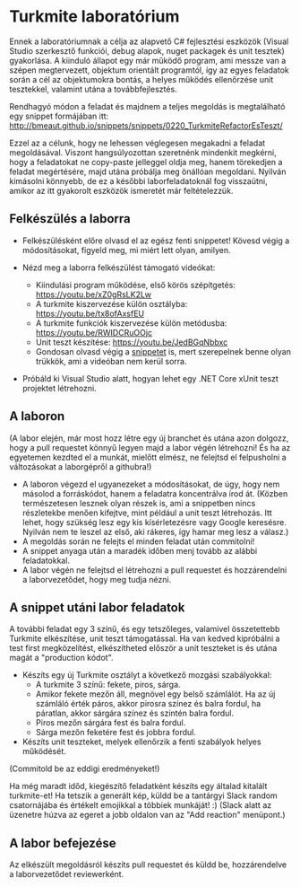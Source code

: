 # Turkmite laboratórium

Ennek a laboratóriumnak a célja az alapvető C# fejlesztési eszközök (Visual Studio szerkesztő funkciói, debug alapok, nuget packagek és unit tesztek) gyakorlása. A kiinduló állapot egy már működő program, ami messze van a szépen megtervezett, objektum orientált programtól, így az egyes feladatok során a cél az objektumokra bontás, a helyes működés ellenőrzése unit tesztekkel, valamint utána a továbbfejlesztés.

Rendhagyó módon a feladat és majdnem a teljes megoldás is megtalálható egy snippet formájában itt:
http://bmeaut.github.io/snippets/snippets/0220_TurkmiteRefactorEsTeszt/

Ezzel az a célunk, hogy ne lehessen véglegesen megakadni a feladat megoldásával. Viszont hangsúlyozottan szeretnénk mindenkit megkérni, hogy a feladatokat ne copy-paste jelleggel oldja meg, hanem törekedjen a feladat megértésére, majd utána próbálja meg önállóan megoldani. Nyilván kimásolni könnyebb, de ez a későbbi laborfeladatoknál fog visszaütni, amikor az itt gyakorolt eszközök ismeretét már feltételezzük.

## Felkészülés a laborra

- Felkészülésként előre olvasd el az egész fenti snippetet! Kövesd végig a módosításokat, figyeld meg, mi miért lett olyan, amilyen.
- Nézd meg a laborra felkészülést támogató videókat:
  - Kiindulási program működése, első körös szépítgetés: https://youtu.be/xZ0gRsLK2Lw
  - A turkmite kiszervezése külön osztályba: https://youtu.be/tx8ofAxsfEU
  - A turkmite funkciók kiszervezése külön metódusba: https://youtu.be/RWIDCRuOOjc
  - Unit teszt készítése: https://youtu.be/JedBGqNbbxc
  - Gondosan olvasd végig a [snippetet](http://bmeaut.github.io/snippets/snippets/0220_TurkmiteRefactorEsTeszt/) is, mert szerepelnek benne olyan trükkök, ami a videóban nem kerül sorra.

- Próbáld ki Visual Studio alatt, hogyan lehet egy .NET Core xUnit teszt projektet létrehozni.

## A laboron

(A labor elején, már most hozz létre egy új branchet és utána azon dolgozz, hogy a pull requestet könnyű legyen majd a labor végén létrehozni! És ha az egyetemen kezdted el a munkát, mielőtt elmész, ne felejtsd el felpusholni a változásokat a laborgépről a githubra!)

- A laboron végezd el ugyanezeket a módosításokat, de úgy, hogy nem másolod a forráskódot, hanem a feladatra koncentrálva írod át. (Közben természetesen lesznek olyan részek is, ami a snippetben nincs részletekbe menően kifejtve, mint például a unit teszt létrehozás. Itt lehet, hogy szükség lesz egy kis kísérletezésre vagy Google keresésre. Nyilván nem te leszel az első, aki rákeres, így hamar meg lesz a válasz.)
- A megoldás során ne felejts el minden feladat után commitolni!
- A snippet anyaga után a maradék időben menj tovább az alábbi feladatokkal.
- A labor végén ne felejtsd el létrehozni a pull requestet és hozzárendelni a laborvezetődet, hogy meg tudja nézni.

## A snippet utáni labor feladatok

A további feladat egy 3 színű, és egy tetszőleges, valamivel összetettebb Turkmite elkészítése, unit teszt támogatással. Ha van kedved kipróbálni a test first megközelítést, elkészítheted először a unit teszteket is és utána magát a "production kódot".

- Készíts egy új Turkmite osztályt a következő mozgási szabályokkal:
    - A turkmite 3 színű: fekete, piros, sárga.
    - Amikor fekete mezőn áll, megnövel egy belső számlálót. Ha az új számláló érték páros, akkor pirosra színez és balra fordul, ha páratlan, akkor sárgára színez és szintén balra fordul.
    - Piros mezőn sárgára fest és balra fordul.
    - Sárga mezőn feketére fest és jobbra fordul.
- Készíts unit teszteket, melyek ellenőrzik a fenti szabályok helyes működését.

(Commitold be az eddigi eredményeket!)

Ha még maradt időd, kiegészítő feladatként készíts egy általad kitalált turkmite-et! Ha tetszik a generált kép, küldd be a tantárgyi Slack random csatornájába és értékelt emojikkal a többiek munkáját! :) (Slack alatt az üzenetre húzva az egeret a jobb oldalon van az "Add reaction" menüpont.)

## A labor befejezése

Az elkészült megoldásról készíts pull requestet és küldd be, hozzárendelve a laborvezetődet reviewerként.
